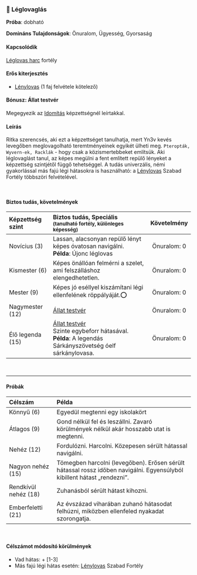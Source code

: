 ### 🔵 Léglovaglás

**Próba**: dobható

**Domináns Tulajdonságok**: Önuralom, Ügyesség, Gyorsaság

#### Kapcsolódik

[Léglovas harc](../fortelyok.harci/leglovas_harc.md) fortély

#### Erős kiterjesztés

- [Lénylovas](../fortelyok.szabad/lenylovas.md) (1 faj felvétele kötelező)

#### Bónusz: Állat testvér

Megegyezik az [Idomítás](../kepzettsegek.szekunder/idomitas.md#állat-testvér) képzettségnél leírtakkal.

#### Leírás

Ritka szerencsés, aki ezt a képzettséget tanulhatja, mert Yn3v kevés levegőben meglovagolható teremtményeinek egyikét ülheti meg. `Pteropták, Wyvern-ek, Racklák` - hogy csak a közismertebbeket említsük. Aki léglovaglást tanul, az képes megülni a fent említett repülő lényeket a képzettség szintjétől függő tehetséggel. A tudás univerzális, némi gyakorlással más fajú légi hátasokra is használható: a [Lénylovas](../fortelyok.szabad/lenylovas.md) Szabad Fortély többszöri felvételével.

<br />

#### Biztos tudás, követelmények

| Képzettség szint | Biztos tudás, Speciális <br /><sub>(tanulható fortély, különleges  képesség)</sub>                                                       |   Követelmény    |
| :--------------- | :--------------------------------------------------------------------------------------------------------------------------------------- | :--------------: |
| Novícius (3)     | Lassan, alacsonyan repülő lényt képes óvatosan navigálni.<br />**Példa**: Újonc léglovas                                                 | Önuralom:&nbsp;0 |
| Kismester (6)    | Képes önállóan felmérni a szelet, ami felszálláshoz elengedhetetlen.                                                                     | Önuralom:&nbsp;0 |
| Mester (9)       | Képes jó eséllyel kiszámítani légi ellenfelének röppályáját.⭕                                                                            | Önuralom:&nbsp;0 |
| Nagymester (12)  | [Állat testvér](#%C3%A1llat-testv%C3%A9r)                                                                                                | Önuralom:&nbsp;0 |
| Élő legenda (15) | [Állat testvér](#%C3%A1llat-testv%C3%A9r)<br>Szinte egybeforr hátasával.<br />**Példa**: A legendás Sárkányszövetség óelf sárkánylovasa. | Önuralom:&nbsp;0 |

<br />

---
#### Próbák

| Célszám              | Példa                                                                                                                   |
| :------------------- | :---------------------------------------------------------------------------------------------------------------------- |
| Könnyű       (6)     | Egyedül megtenni egy iskolakört                                                                                         |
| Átlagos      (9)     | Gond nélkül fel és leszállni. Zavaró körülmények nélkül akár hosszabb utat is megtenni.                                 |
| Nehéz        (12)    | Fordulózni. Harcolni. Közepesen sérült hátassal navigálni.                                                              |
| Nagyon nehéz (15)    | Tömegben harcolni (levegőben). Erősen sérült hátassal rossz időben navigálni. Egyensúlyból kibillent hátast „rendezni”. |
| Rendkívül nehéz (18) | Zuhanásból sérült hátast kihozni.                                                                                       |
| Emberfeletti (21)    | Az évszázad viharában zuhanó hátasodat felhúzni, miközben ellenfeled nyakadat szorongatja.                              |

<br />

#### Célszámot módosító körülmények

- Vad hátas: + [1-3]
- Más fajú légi hátas esetén: [Lénylovas](../fortelyok.szabad/lenylovas.md) Szabad Fortély

